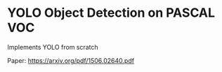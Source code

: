 # YOLO Object Detection on PASCAL VOC

Implements YOLO from scratch

Paper: https://arxiv.org/pdf/1506.02640.pdf
